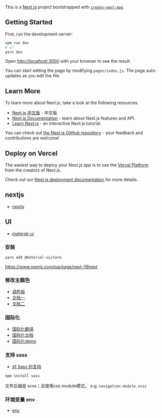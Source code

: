 This is a [Next.js](https://nextjs.org/) project bootstrapped with [`create-next-app`](https://github.com/vercel/next.js/tree/canary/packages/create-next-app).

## Getting Started

First, run the development server:

```bash
npm run dev
# or
yarn dev
```

Open [http://localhost:3000](http://localhost:3000) with your browser to see the result.

You can start editing the page by modifying `pages/index.js`. The page auto-updates as you edit the file.

## Learn More

To learn more about Next.js, take a look at the following resources:

- [Next.js 中文版](https://www.nextjs.cn/) - 中文版
- [Next.js Documentation](https://nextjs.org/docs) - learn about Next.js features and API.
- [Learn Next.js](https://nextjs.org/learn) - an interactive Next.js tutorial.

You can check out [the Next.js GitHub repository](https://github.com/vercel/next.js/) - your feedback and contributions are welcome!

## Deploy on Vercel

The easiest way to deploy your Next.js app is to use the [Vercel Platform](https://vercel.com/import?utm_medium=default-template&filter=next.js&utm_source=create-next-app&utm_campaign=create-next-app-readme) from the creators of Next.js.

Check out our [Next.js deployment documentation](https://nextjs.org/docs/deployment) for more details.
## nextjs
- [nextjs](https://www.nextjs.cn/)
## UI
- [material-ui](https://material-ui.com/zh/components/buttons/)
### 安装
```bash
yarn add @material-ui/core

```
https://www.npmjs.com/package/next-i18next

### 修改主题色
- [调色板](https://material.io/resources/color/#!/?view.left=0&view.right=0)
- [文档一](https://material-ui.com/zh/customization/color/#playground)
- [文档二](https://material-ui.com/zh/customization/theming/#createmuitheme-options-theme)

### 国际化
- [国际化翻译](https://i18ns.com/zh/index.html)
- [国际化文档](https://github.com/isaachinman/next-i18next)
- [国际化demo](https://next-i18next.com/)

### 支持 sass
- [对 Sass 的支持](https://www.nextjs.cn/docs/basic-features/built-in-css-support#%E5%AF%B9-sass-%E7%9A%84%E6%94%AF%E6%8C%81)
```bash
npm install sass
```
文件后缀是 scss；且使用css module模式。
e.g. `navigation.module.scss`

### 环境变量 env
- [env](https://zhuanlan.zhihu.com/p/165465497)